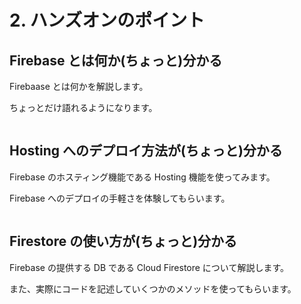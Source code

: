 # 2. ハンズオンのポイント

## Firebase とは何か(ちょっと)分かる

Firebaase とは何かを解説します。

ちょっとだけ語れるようになります。

<img :src="$withBase('/firebase.png')">

## Hosting へのデプロイ方法が(ちょっと)分かる

Firebase のホスティング機能である Hosting 機能を使ってみます。

Firebase へのデプロイの手軽さを体験してもらいます。

<img :src="$withBase('/hosting.png')">

## Firestore の使い方が(ちょっと)分かる

Firebase の提供する DB である Cloud Firestore について解説します。

また、実際にコードを記述していくつかのメソッドを使ってもらいます。

<img :src="$withBase('/firestore.png')">
